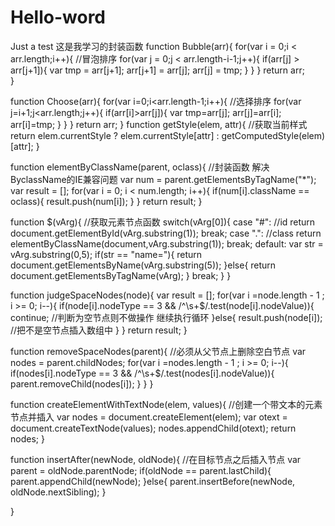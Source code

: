# Hello-word
Just a test
这是我学习的封装函数
function Bubble(arr){
    for(var i = 0;i < arr.length;i++){ //冒泡排序
        for(var j = 0;j < arr.length-i-1;j++){
            if(arr[j] > arr[j+1]){
                var tmp = arr[j+1];
                arr[j+1] = arr[j];
                arr[j] = tmp;
            }
        }
    }
    return arr;      
}


function Choose(arr){
    for(var i=0;i<arr.length-1;i++){ //选择排序
        for(var j=i+1;j<arr.length;j++){
            if(arr[i]>arr[j]){
                var tmp=arr[j];
                arr[j]=arr[i];
                arr[i]=tmp;
            }
        }
    }
    return arr;
}
function getStyle(elem, attr){  //获取当前样式
    return elem.currentStyle ? elem.currentStyle[attr] : getComputedStyle(elem)[attr];
}



function elementByClassName(parent, oclass){  //封装函数  解决ByclassName的IE兼容问题
    var num = parent.getElementsByTagName("*");
    var result = [];
    for(var i = 0; i < num.length; i++){
        if(num[i].className == oclass){
            result.push(num[i]);
        }
    }
    return result;
}




function $(vArg){ //获取元素节点函数
    switch(vArg[0]){
        case "#": //id
             return document.getElementById(vArg.substring(1));
             break;
        case ".": //class
            return elementByClassName(document,vArg.substring(1));
            break;
        default:
            var str = vArg.substring(0,5);
            if(str == "name="){
                return document.getElementsByName(vArg.substring(5));
            }else{
                return document.getElementsByTagName(vArg);
            }
            break;
    }
}


function judgeSpaceNodes(node){
    var result = [];
    for(var i =node.length - 1 ; i >= 0; i--){
        if(node[i].nodeType == 3 && /^\s+$/.test(node[i].nodeValue)){
            continue; //判断为空节点则不做操作 继续执行循环
        }else{
            result.push(node[i]); //把不是空节点插入数组中
        }
    }
    return result;
}



function removeSpaceNodes(parent){ //必须从父节点上删除空白节点 
    var nodes = parent.childNodes;
    for(var i =nodes.length - 1 ; i >= 0; i--){
        if(nodes[i].nodeType == 3 && /^\s+$/.test(nodes[i].nodeValue)){
            parent.removeChild(nodes[i]);
        }
    }
}


function createElementWithTextNode(elem, values){  //创建一个带文本的元素节点并插入
    var nodes = document.createElement(elem);
    var otext = document.createTextNode(values);
    nodes.appendChild(otext);
    return nodes;
}



function insertAfter(newNode, oldNode){  //在目标节点之后插入节点
    var parent = oldNode.parentNode;
    if(oldNode == parent.lastChild){
        parent.appendChild(newNode);
    }else{
        parent.insertBefore(newNode, oldNode.nextSibling);
    }

} 
